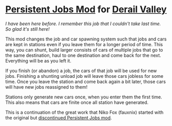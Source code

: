 # [Persistent Jobs Mod](https://www.nexusmods.com/derailvalley/mods/794) for [Derail Valley](www.derailvalley.com)

*I have been here before. I remember this job that I couldn't take last time. So glad it's still here!*

This mod changes the job and car spawning system such that jobs and cars are kept in stations even if you leave them for a longer period of time. This way, you can shunt, build larger consists of cars of multiple jobs that go to the same destination, haul to one destination and come back for the next. Everything will be as you left it.

If you finish (or abandon) a job, the cars of that job will be used for new jobs. Finishing a shunting unload job will leave those cars jobless for some time. Once you leave the station and come back again a bit later, those cars will have new jobs reassigned to them!

Stations only generate new cars once, when you enter them the first time. This also means that cars are finite once all station have generated.

This is a continuation of the great work that Niko Fox (fauxnix) started with the original but [discontinued Persistent Jobs mod](https://www.nexusmods.com/derailvalley/mods/151).
